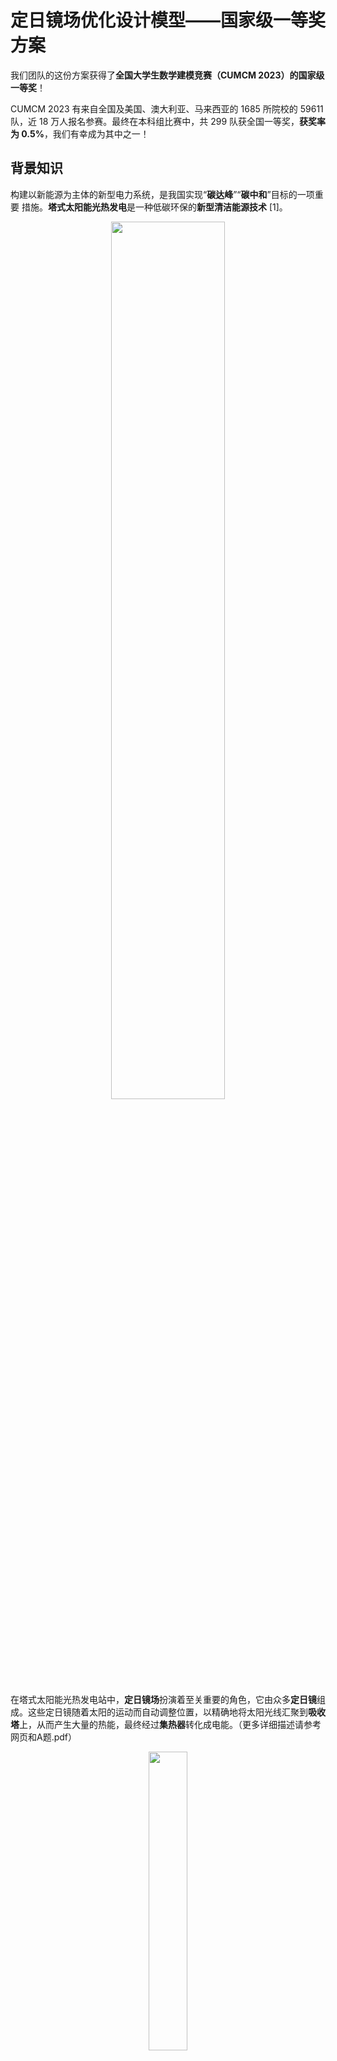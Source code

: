 # 定日镜场优化设计模型——国家级一等奖方案
我们团队的这份方案获得了**全国大学生数学建模竞赛（CUMCM 2023）的国家级一等奖**！

CUMCM 2023 有来自全国及美国、澳大利亚、马来西亚的 1685 所院校的 59611 队，近 18 万人报名参赛。最终在本科组比赛中，共 299 队获全国一等奖，**获奖率为 0.5%**，我们有幸成为其中之一！

## 背景知识
构建以新能源为主体的新型电力系统，是我国实现“**碳达峰**”“**碳中和**”目标的一项重要
措施。**塔式太阳能光热发电**是一种低碳环保的**新型清洁能源技术** [1]。


<p align="center">
  <img src="figs/fig1.png" width="60%">
</p>

在塔式太阳能光热发电站中，**定日镜场**扮演着至关重要的角色，它由众多**定日镜**组成。这些定日镜随着太阳的运动而自动调整位置，以精确地将太阳光线汇聚到**吸收塔**上，从而产生大量的热能，最终经过**集热器**转化成电能。（更多详细描述请参考网页和A题.pdf）


<p align="center">
  <img src="figs/fig2.png" width="35%">
</p>

## 解决什么问题
定日镜场的优化设计对实现高效的太阳能光热转换至关重要。通过建立数学模型，
我们可以调整定日镜的位置和尺寸，以最大程度地提高光热发电的效率，这个过程对于实现高效的可再生能源产生至关重要。

因此，我们的**最终目标**是建立一个数学模型，用于**优化定日镜场的布局**，以最大程度地提高光热发电的效率。为了实现这个最终目标，我们将问题拆分成以下三个子问题：

<p align="center">
  <img src="figs/fig3.png" width="80%">
</p>


## 如何解决问题
首先建立数学模型，在给定定日镜场各项参数的前提下，计算定日镜场的光学效率和输出功率，这是优化设计的基础。然后为了简化问题，限制自由度进行优化。最后为了尽可能提升性能，尽可能接近现实场景，在更高自由度的情况下进行优化。

### 问题一：评估模型的建立
根据题目信息和文献得到太阳高度角、方位角、赤纬角 [2]。通过三个角度建立入射光线，反射光线以及定日镜法向向量的模型。

<p align="center">
  <img src="figs/fig4.png" width="50%">
</p>


由于光线的发散性，太阳光的入射光线是一束锥形光束 [3]，并以主光线的单位向量为垂直参考。采用二维正态分布[4]去描述光锥圆盘面的能流密度，形成偏移向量𝒕 ⃗用于描述非平行光线和主光线之间的偏移。矢量叠加后，得到在光锥中非平行光线的单位向量[5] ：

<p align="center">
  <img src="figs/fig5.png" width="80%">
</p>

截断损失主要由于集热器的尺寸有限，导致部分反射光线照射在集热器之外，造成了能量的损失。继续沿用蒙特卡洛光线追迹法去刻画截断效率带来的能量损失。计算经镜面反射后最终到达集热器中心的光线数目来得到截断效率

<p align="center">
  <img src="figs/fig6.png" width="40%">
</p>

### 问题二：限制自由度的优化
参考Campo布置方法[6] ，提出一种同心圆密排布局方式，以减少模型的参数。定义相邻两个定日镜的最小安全距离。建立定日镜尺寸和第n个同心圆上定日镜数量的关系。通过该布局，建立定日镜尺寸和定日镜位置、数目的关系，改变尺寸即可改变定日镜的位置和数目，减少参数的数量。

<p align="center">
  <img src="figs/fig7.png" width="40%">
</p>

根据约束条件，建立单位面积年平均输出热功率优化模型。上层规划确定了吸收塔的具体位置，并传递给下层；下层在上层的规划基础上，对定日镜的参数进行优化，并将优化结果反馈给上层，上层规划再根据反馈调整吸收塔的位置。多次循环迭代可以得到最大的单位面积年平均输出热功率。

<p align="center">
  <img src="figs/fig8.png" width="70%">
</p>



### 问题三：自由度更多的优化
若离吸收塔较远的定日镜安装高度高，离吸收塔较近的定日镜尺寸较小，吸收塔获得的能量是最高的。在真实的定日镜场的布局中，近塔区的定日镜密集，远塔区的定日镜稀疏 [7] 

<p align="center">
  <img src="figs/fig9.png" width="80%">
</p>

## 得到了什么结果
我们团队的这份方案获得了**全国大学生数学建模竞赛（CUMCM 2023）的国家级一等奖**！

CUMCM 2023 有来自全国及美国、澳大利亚、马来西亚的 1685 所院校的 59611 队，近 18 万人报名参赛。最终在本科组比赛中，共 299 队获全国一等奖，**获奖率为 0.5%**，我们有幸成为其中之一！

### 问题一：评估模型的建立
<p align="center">
  <img src="figs/fig10.png" width="75%">
</p>
<p align="center">
  <img src="figs/fig13.png" width="75%">
</p>

### 问题二：限制自由度的优化
<p align="center">
  <img src="figs/fig11.png" width="75%">
</p>
<p align="center">
  <img src="figs/fig14.png" width="50%">
</p>

### 问题三：自由度更多的优化
<p align="center">
  <img src="figs/fig12.png" width="75%">
</p>
<p align="center">
  <img src="figs/fig15.png" width="50%">
</p>

## 文件说明

* A题.pdf：题目详细介绍
* 定日镜场优化设计模型.pdf：我们的最终论文
* 答辩ppt.pptx：获国家级奖项推荐后，需要向专家委员组答辩，这是我们的答辩ppt
* 支撑材料：代码和数据全部在里面了，应该写了蛮多注释的

## 参考文献

[1] 24 小时连续发电！“清洁+储能+调峰”，超万面定日镜“绽放”戈壁滩，CNTV，13频道，新闻直播间，2023年8月14日16:46:23.

[2] 蔡志杰，太阳影子定位[J]，数学建模及其应用，2015，4(4):25-33.

[3] 张平等，太阳能塔式光热镜场光学效率计算方法[J]，技术与市场，2021，28(6):5-8. 

[4] 张宏丽,王志峰.塔式电站定日镜场布置范围的理论分析[J].太阳能学报,2011,32(01):89-94.

[5] 周艺艺,田军,陈将,赵豫红.基于GPU的塔式太阳能热电系统吸热功率计算[J].控制工程,2015,22(02):282-286

[6] 高博,刘建兴,孙浩,刘二林.基于自适应引力搜索算法的定日镜场优化布置[J].太阳能学报,2022,43(10):119-125.

[7] 孙浩,高博,刘建兴.塔式太阳能电站定日镜场布局研究[J].发电技术,2021,42(06):690-698


